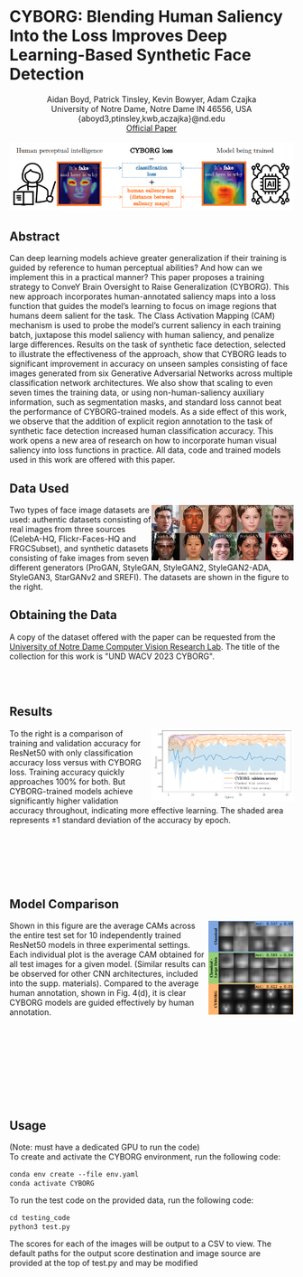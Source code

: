 # CYBORG: Blending Human Saliency Into the Loss Improves Deep Learning-Based Synthetic Face Detection

<p align="center">
Aidan Boyd, Patrick Tinsley, Kevin Bowyer, Adam Czajka <br>
University of Notre Dame, Notre Dame IN 46556, USA <br>
{aboyd3,ptinsley,kwb,aczajka}@nd.edu <br>
<a href="https://openaccess.thecvf.com/content/WACV2023/papers/Boyd_CYBORG_Blending_Human_Saliency_Into_the_Loss_Improves_Deep_Learning-Based_WACV_2023_paper.pdf">Official Paper</a> <br> <br>
<img src="figures/main_figure.png">
</p>

## Abstract
<p>
Can deep learning models achieve greater generalization if their training is guided by reference to human perceptual abilities? And how can we implement this in a practical manner? This paper proposes a training strategy to ConveY Brain Oversight to Raise Generalization (CYBORG). This new approach incorporates human-annotated saliency maps into a loss function that guides the model’s learning to focus on image regions that humans deem salient for the task. The Class Activation Mapping (CAM) mechanism is used to probe the model’s current saliency in each training batch, juxtapose this model saliency with human saliency, and penalize large differences. Results on the task of synthetic face detection, selected to illustrate the effectiveness of the approach, show that CYBORG leads to significant improvement in accuracy on unseen samples consisting of face images generated from six Generative Adversarial Networks across multiple classification network architectures. We also show that scaling to even seven times the training data, or using non-human-saliency auxiliary information, such as segmentation masks, and standard loss cannot beat the performance of CYBORG-trained models. As a side effect of this work, we observe that the addition of explicit region annotation to the task of synthetic face detection increased human classification accuracy. This work opens a new area of research on how to incorporate human visual saliency into loss functions in practice. All data, code and trained models used in this work are offered with this paper.
</p>

## Data Used
<img src="figures/data_examples.png" width=50% align=right>
<p>
Two types of face image datasets are used: authentic datasets consisting of real images from three sources (CelebA-HQ, Flickr-Faces-HQ and FRGCSubset), and synthetic datasets consisting of fake images from seven different generators (ProGAN, StyleGAN, StyleGAN2, StyleGAN2-ADA, StyleGAN3, StarGANv2 and SREFI). The datasets are shown in the figure to the right. </p>
    
## Obtaining the Data
<p>A copy of the dataset offered with the paper can be requested from the <a href="https://cvrl.nd.edu/projects/data/">University of Notre Dame Computer Vision Research Lab</a>. The title of the collection for this work is "UND WACV 2023 CYBORG".
</p>
<br> <br>

## Results
<img src="figures/accuracy.png" width=50% align=right>
<p>
To the right is a comparison of training and validation accuracy for ResNet50 with only classification accuracy loss versus with CYBORG loss. Training accuracy quickly approaches 100% for both. But CYBORG-trained models achieve significantly higher validation accuracy throughout, indicating more effective learning. The shaded area represents ±1 standard deviation of the accuracy by epoch.
</p>
<br> <br> <br> <br> <br>

## Model Comparison
<img src="figures/cams.png" width=30% align=right>
<p>
Shown in this figure are the average CAMs across the entire test set for 10 independently trained ResNet50 models in three experimental settings. Each individual plot is the average CAM obtained for all test images for a given model. (Similar results can be observed for other CNN architectures, included into the supp. materials). Compared to the average human annotation, shown in Fig. 4(d), it is clear CYBORG models are guided effectively by human annotation.
</p>
<br> <br> <br> <br> <br> <br> <br> <br>

## Usage
<p>
(Note: must have a dedicated GPU to run the code) <br>
To create and activate the CYBORG environment, run the following code:
</p>

    conda env create --file env.yaml
    conda activate CYBORG
    
<p>
To run the test code on the provided data, run the following code:
</p>

    cd testing_code
    python3 test.py
    
<p>
The scores for each of the images will be output to a CSV to view. The default paths for the output score destination and image source are provided at the top of test.py and may be modified
</p>
